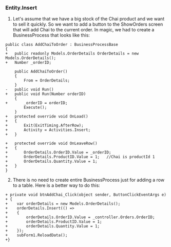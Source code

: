 ﻿### Entity.Insert
1.	Let's assume that we have a big stock of the Chai product and we want to sell it quickly. So we want to add a button to the ShowOrders screen that will add Chai to the current order. In magic, we had to create a BusinessProcess that looks like this:
```csdiff
public class AddChaiToOrder : BusinessProcessBase
{
+   public readonly Models.OrderDetails OrderDetails = new Models.OrderDetails();
+   Number _orderID;

    public AddChaiToOrder()
    {
        From = OrderDetails;
    }
-   public void Run()
+   public void Run(Number orderID)
    {
+       _orderID = orderID;
        Execute();
    }
+   protected override void OnLoad()
+   {
+       Exit(ExitTiming.AfterRow);
+       Activity = Activities.Insert;
+   }

+   protected override void OnLeaveRow()
+   {
+       OrderDetails.OrderID.Value = _orderID;
+       OrderDetails.ProductID.Value = 1;   //Chai is productId 1
+       OrderDetails.Quantity.Value = 1;
+   }
}
```
2. There is no need to create entire BusinessProcess just for adding a row to a table. Here is a better way to do this:
```csdiff
+ private void btnAddChai_Click(object sender, ButtonClickEventArgs e)
+ {
+    var orderDetails = new Models.OrderDetails();
+    orderDetails.Insert(() =>
+    {
+        orderDetails.OrderID.Value = _controller.Orders.OrderID;
+        orderDetails.ProductID.Value = 1;
+        orderDetails.Quantity.Value = 1;
+    });
+    subForm1.ReloadData(); 
+}
```